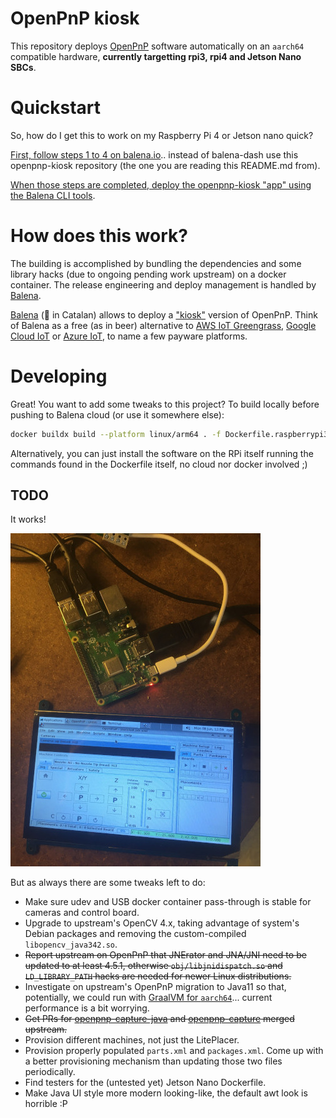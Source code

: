 # OpenPnP kiosk 

This repository deploys [OpenPnP](https://github.com/openpnp) software automatically on an `aarch64` compatible hardware, **currently targetting rpi3, rpi4 and Jetson Nano SBCs**.

# Quickstart

So, how do I get this to work on my Raspberry Pi 4 or Jetson nano quick?

[First, follow steps 1 to 4 on balena.io][quickstart].. instead of balena-dash use this openpnp-kiosk repository (the one you are reading this README.md from).

[When those steps are completed, deploy the openpnp-kiosk "app" using the Balena CLI tools][software_deploy].

# How does this work?

The building is accomplished by bundling the dependencies and some library hacks (due to ongoing pending work upstream) on a docker container. The release engineering and deploy management is handled by [Balena][balena].

[Balena][balena] (:whale: in Catalan) allows to deploy a ["kiosk"][x11_balena] version of OpenPnP. Think of Balena as a free (as in beer) alternative to [AWS IoT Greengrass][aws_greengrass], [Google Cloud IoT][gcloud_iot] or [Azure IoT][azure_iot], to name a few payware platforms.

# Developing

Great! You want to add some tweaks to this project? To build locally before pushing to Balena cloud (or use it somewhere else):

```bash
docker buildx build --platform linux/arm64 . -f Dockerfile.raspberrypi3-64
```

Alternatively, you can just install the software on the RPi itself running the commands found in the Dockerfile itself, no cloud nor docker involved ;)

## TODO

It works! 

![rpi3openpnp](img/rpi3_embedded_display.jpg)

But as always there are some tweaks left to do:

* Make sure udev and USB docker container pass-through is stable for cameras and control board.
* Upgrade to upstream's OpenCV 4.x, taking advantage of system's Debian packages and removing the custom-compiled `libopencv_java342.so`.
* ~~Report upstream on OpenPnP that JNErator and JNA/JNI need to be updated to at least 4.5.1, otherwise `obj/libjnidispatch.so` and `LD_LIBRARY_PATH` hacks are needed for newer Linux distributions.~~
* Investigate on upstream's OpenPnP migration to Java11 so that, potentially, we could run with [GraalVM for `aarch64`][graalvm_aarch64]... current performance is a bit worrying.
* ~~Get PRs for [openpnp-capture-java](https://github.com/openpnp/openpnp-capture-java/pull/3) and [openpnp-capture](https://github.com/openpnp/openpnp-capture/pull/35) merged upstream.~~
* Provision different machines, not just the LitePlacer.
* Provision properly populated `parts.xml` and `packages.xml`. Come up with a better provisioning mechanism than updating those two files periodically.
* Find testers for the (untested yet) Jetson Nano Dockerfile.
* Make Java UI style more modern looking-like, the default awt look is horrible :P

[gcloud_iot]: https://cloud.google.com/solutions/iot
[aws_greengrass]: https://aws.amazon.com/greengrass/
[azure_iot]: https://azure.microsoft.com/en-us/overview/iot/
[x11_balena]: https://github.com/balenalabs-incubator/x11-window-manager
[balena]: https://www.balena.io/
[graalvm_aarch64]: https://github.com/graalvm/graalvm-ce-builds/releases/tag/vm-20.0.0
[quickstart]: https://www.balena.io/blog/make-a-web-frame-with-raspberry-pi-in-30-minutes/#setupoftheraspberrypi
[software_deploy]: https://www.balena.io/blog/make-a-web-frame-with-raspberry-pi-in-30-minutes/#deployingcode
